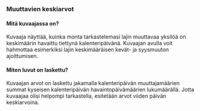 ### Muuttavien keskiarvot
  
#### Mitä kuvaajassa on?

Kuvaaja näyttää, kuinka monta tarkastelemasi lajin muuttavaa yksilöä on keskimäärin havaittu tiettynä kalenteripäivänä. Kuvaajan avulla voit hahmottaa esimerkiksi lajin keskimääräisen kevät- ja syysmuuton ajoittumisen. 
  
#### Miten luvut on laskettu?

Kuvaajan arvot on laskettu jakamalla kalenteripäivän muuttajamäärien summat kyseisen kalenteripäivän havaintopäivämäärien lukumäärällä. Jotta kuvaajaa olisi helpompi tarkastella, esitetään arvot viiden päivän keskiarvoina. 
